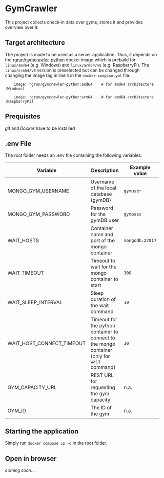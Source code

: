 # GymCrawler
This project collects check-in data over gyms, stores it and provides overview over it.

## Target architecture

The project is made to be used as a server application.
Thus, it depends on the [rgrun/gymcrawler-python](https://hub.docker.com/repository/docker/rgrun/gymcrawler-python/general) docker image which is prebuild for `linux/amd64` (e.g. Windows) and `linux/arm64/v8` (e.g. RaspberryPi).
The `linux/arm64/v8` version is preselected but can be changed through changing the image tag in line `5` in the `docker-compose.yml` file.

```
    image: rgrun/gymcrawler-python:amd64    # for amd64 architecture (Windows)
```
```
    image: rgrun/gymcrawler-python:arm64    # for amd64 architecture (RaspberryPi)
```


## Prequisites
*git* and *Docker* have to be installed


## .env File
The root folder needs an .env file containing the following variables:

| Variable                  | Description                                                                                  | Example value   |
|---------------------------|----------------------------------------------------------------------------------------------|-----------------|
| MONGO_GYM_USERNAME        | Username of the local database (gymDB)                                                       | `gymuser`       |
| MONGO_GYM_PASSWORD        | Password for the gymDB user                                                                  | `gympass`       |
| WAIT_HOSTS                | Container name and port of the mongo container                                               | `mongodb:27017` |
| WAIT_TIMEOUT              | Timeout to wait for the mongo container to start                                             | `300`           |
| WAIT_SLEEP_INTERVAL       | Sleep duration of the wait command                                                           | `10`            |
| WAIT_HOST_CONNECT_TIMEOUT | Timeout for the python container to connect to the mongo container (only for `wait` command) | `30`            |
| GYM_CAPACITY_URL          | REST URL for requesting the gym capacity                                                     | n.a.            |
| GYM_ID                    | The ID of the gym                                                                            | n.a.            |



## Starting the application

Simply run `docker compose up -d` in the root folder.


## Open in browser

_coming soon..._